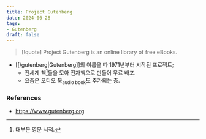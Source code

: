 ```yaml
---
title: Project Gutenberg
date: 2024-06-28
tags:
- Gutenberg
draft: false
---
```



> [!quote] Project Gutenberg is an online library of free eBooks.

- [[/gutenberg|Gutenberg]]의 이름을 따 1971년부터 시작된 프로젝트;
    - 전세계 책[^1]들을 모아 전자책으로 만들어 무료 배포.
    - 요즘은 오디오 북<sub>audio book</sub>도 추가되는 중.

[^1]: 대부분 영문 서적.


### References
- https://www.gutenberg.org
